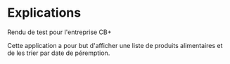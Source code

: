 # Explications

Rendu de test pour l'entreprise CB+

Cette application a pour but d'afficher une liste de produits alimentaires et de les trier par date de péremption.
